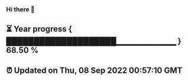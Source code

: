 ### Hi there 👋
⏳ Year progress { ████████████████████▁▁▁▁▁▁▁▁▁▁ } 68.50 %
---
⏰ Updated on Thu, 08 Sep 2022 00:57:10 GMT
---
